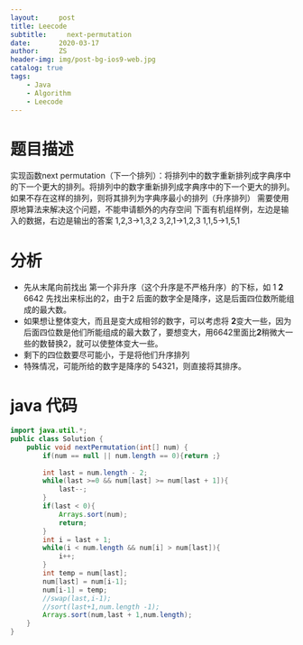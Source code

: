 ```yaml
---
layout:     post
title: Leecode
subtitle:     next-permutation
date:       2020-03-17
author:     ZS
header-img: img/post-bg-ios9-web.jpg
catalog: true
tags: 
    - Java
    - Algorithm
    - Leecode
---
```


# 题目描述
实现函数next permutation（下一个排列）：将排列中的数字重新排列成字典序中的下一个更大的排列。将排列中的数字重新排列成字典序中的下一个更大的排列。
如果不存在这样的排列，则将其排列为字典序最小的排列（升序排列）
需要使用原地算法来解决这个问题，不能申请额外的内存空间
下面有机组样例，左边是输入的数据，右边是输出的答案
1,2,3→1,3,2
3,2,1→1,2,3
1,1,5→1,5,1
# 分析

* 先从末尾向前找出 第一个非升序（这个升序是不严格升序）的下标，如 1 **2** 6642
先找出来标出的2，由于2 后面的数字全是降序，这是后面四位数所能组成的最大数。
* 如果想让整体变大，而且是变大成相邻的数字，可以考虑将 **2**变大一些，因为后面四位数是他们所能组成的最大数了，要想变大，用6642里面比**2**稍微大一些的数替换2，就可以使整体变大一些。
* 剩下的四位数要尽可能小，于是将他们升序排列
* 特殊情况，可能所给的数字是降序的 54321，则直接将其排序。
# java 代码
```java
import java.util.*;
public class Solution {
    public void nextPermutation(int[] num) {
        if(num == null || num.length == 0){return ;}
        
        int last = num.length - 2;
        while(last >=0 && num[last] >= num[last + 1]){
            last--;
        }
        if(last < 0){
            Arrays.sort(num);
            return;
        }
        int i = last + 1;
        while(i < num.length && num[i] > num[last]){
            i++;
        }
        int temp = num[last];
        num[last] = num[i-1];
        num[i-1] = temp;
        //swap(last,i-1);
        //sort(last+1,num.length -1);
        Arrays.sort(num,last + 1,num.length);
    }
}
```